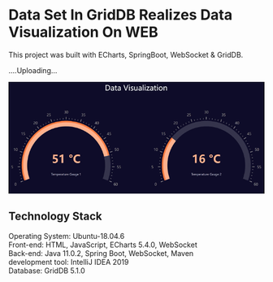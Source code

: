 # Data Set In GridDB Realizes Data Visualization On WEB

This project was built with ECharts, SpringBoot, WebSocket & GridDB. 

....Uploading...

![screenshot](screenshot/DataVisualization.gif#pic_center)

## Technology Stack
Operating System: Ubuntu-18.04.6\
Front-end: HTML, JavaScript, ECharts 5.4.0, WebSocket\
Back-end: Java 11.0.2, Spring Boot, WebSocket, Maven\
development tool: IntelliJ IDEA 2019\
Database: GridDB 5.1.0
